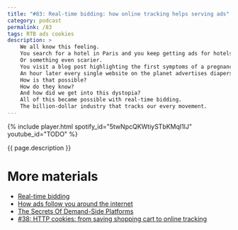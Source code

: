 ```yaml
---
title: "#83: Real-time bidding: how online tracking helps serving ads"
category: podcast
permalink: /83
tags: RTB ads cookies
description: >
    We all know this feeling.
    You search for a hotel in Paris and you keep getting ads for hotels and flights for weeks to come.
    Or something even scarier.
    You visit a blog post highlighting the first symptoms of a pregnancy.
    An hour later every single website on the planet advertises diapers and baby formulas.
    How is that possible?
    How do they know?
    And how did we get into this dystopia?
    All of this became possible with real-time bidding.
    The billion-dollar industry that tracks our every movement.
---
```


{% include player.html spotify_id="5twNpcQKWtiySTbKMqI1lJ" youtube_id="TODO" %}

{{ page.description }}

<!--
If you search for something in Google, Google knows that.
That's obvious.
But how do they know you visited a website for mothers expecting a baby?
This is possible with _so-called_ 3rd-party cookies and tracking pixels.
In Europe, almost every website asks you to allow storing 3rd-party cookies.
How cookies work deserves a separate episode.
But in short, every time you visit a website containing an ad served by Google, Google knows about it.
If, on the other hand, that same website has a _Like_ or _Share_ button, Facebook knows you visited that website.

Well, they don't know your name or address.
Unless you login to Google or Facebook one day.
But even without that, such companies build your online shadow profile.
That profile contains a full history of websites you visited.
Tracking code is present on almost every website these days.

So these companies may not know your name.
But they can infer your geolocation, age, gender, interests, and even sexual orientation, race and political affiliation.
However, if you find this is scary, that's nothing.
Google, Facebook, Apple, Amazon... they don't really care about your profile.
They only want to show you ads.
The best, most effective and most expensive ads possible.

In the old days, ads were displayed more or less randomly.
The car dealer's website contained ads for spare parts.
The Flower store advertised soil and fertilizers.
Real-time bidding changed everything.

When you browse the Internet and the website wishes to monetize, it asks for example Google to provide an ad.
Google receives that request, together with your tracking cookie.
Now, Google forwards your cookie to hundreds of ad providers.
Hundreds!
These companies, which you might have never heard of, keep your full browsing history and profile.
Each one of them try to figure out if you are an interesting ad target.
For example, one ad provider may advertise flights and hotels.
Another specializes in toys and clothes.
Depending on your tracking profile, you might be more attractive to one or the other.

What happens next?
An auction!
One company may offer 1 cent to show you an ad.
The other offers 1.1.
Google collects all these bids and shows an ad from whoever offered the most.
This process happens billions of times per second.
Your every step is tracked so that hundreds of 3rd-party companies can serve you the most compelling ad.

In some sense, this process is brilliant.
The time between visiting a website and serving ad must be below 100 ms.
The whole bidding must take place in that time frame.
Hundreds of ad networks must figure out in milliseconds who you are and what offer is most attractive to you.
Imagine how much data they must keep!

Now you understand what happens when you visit a dog groomer's website.
Hundreds if not thousands of ad companies note that down.
And they will use that information in the future.
Talking about privacy...

That's it, thanks for listening, bye!
-->

# More materials

* [Real-time bidding](https://en.wikipedia.org/wiki/Real-time_bidding)
* [How ads follow you around the internet](https://www.youtube.com/watch?v=HFyaW50GFOs)
* [The Secrets Of Demand-Side Platforms](https://medium.com/@ludovicdejouvancourt/few-things-to-know-about-the-demand-side-platforms-5cb2ea8171c2)
* [#38: HTTP cookies: from saving shopping cart to online tracking](https://nurkiewicz.com/38)
